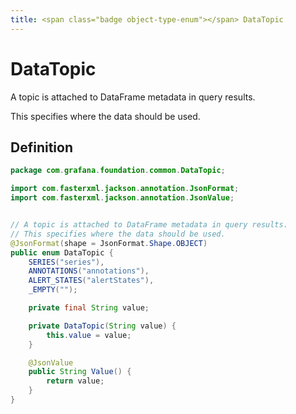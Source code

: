 ```yaml
---
title: <span class="badge object-type-enum"></span> DataTopic
---
```

# <span class="badge object-type-enum"></span> DataTopic

A topic is attached to DataFrame metadata in query results.

This specifies where the data should be used.

## Definition

```java
package com.grafana.foundation.common.DataTopic;

import com.fasterxml.jackson.annotation.JsonFormat;
import com.fasterxml.jackson.annotation.JsonValue;


// A topic is attached to DataFrame metadata in query results.
// This specifies where the data should be used.
@JsonFormat(shape = JsonFormat.Shape.OBJECT)
public enum DataTopic {
    SERIES("series"),
    ANNOTATIONS("annotations"),
    ALERT_STATES("alertStates"),
    _EMPTY("");

    private final String value;

    private DataTopic(String value) {
        this.value = value;
    }

    @JsonValue
    public String Value() {
        return value;
    }
}

```
